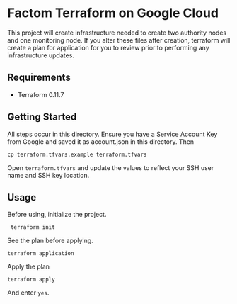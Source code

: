 # Factom Terraform on Google Cloud

This project will create infrastructure needed to create two authority nodes and one monitoring node. If
you alter these files after creation, terraform will
create a plan for application for you to review prior to performing any infrastructure
updates.

## Requirements

* Terraform 0.11.7

## Getting Started

All steps occur in this directory. Ensure you have a Service Account Key from
Google and saved it as account.json in this directory. Then

    cp terraform.tfvars.example terraform.tfvars

Open `terraform.tfvars` and update the values to reflect your SSH user name
and SSH key location.

## Usage

Before using, initialize the project.

     terraform init

See the plan before applying.

    terraform application


Apply the plan

    terraform apply

And enter `yes`.
